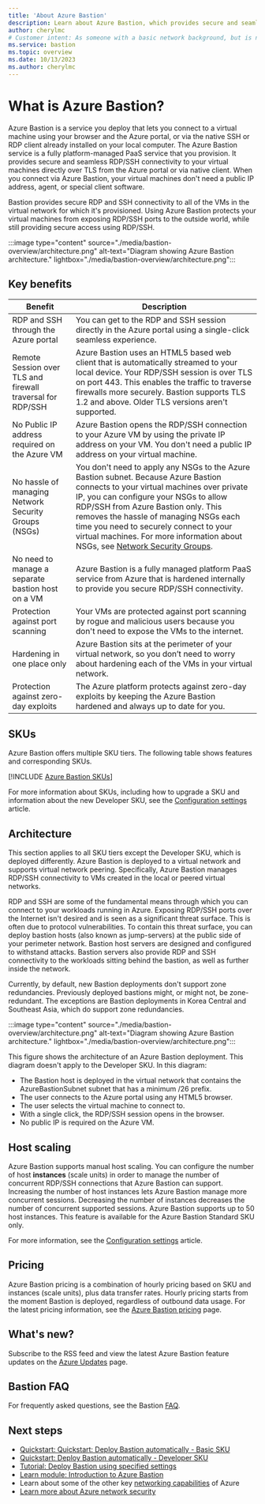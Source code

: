 ```yaml
---
title: 'About Azure Bastion'
description: Learn about Azure Bastion, which provides secure and seamless RDP/SSH connectivity to your virtual machines without exposing RDP/SSH ports externally.
author: cherylmc
# Customer intent: As someone with a basic network background, but is new to Azure, I want to understand the capabilities of Azure Bastion so that I can securely connect to my Azure virtual machines.
ms.service: bastion
ms.topic: overview
ms.date: 10/13/2023
ms.author: cherylmc
---
```

# What is Azure Bastion?

Azure Bastion is a service you deploy that lets you connect to a virtual machine using your browser and the Azure portal, or via the native SSH or RDP client already installed on your local computer. The Azure Bastion service is a fully platform-managed PaaS service that you provision. It provides secure and seamless RDP/SSH connectivity to your virtual machines directly over TLS from the Azure portal or via native client. When you connect via Azure Bastion, your virtual machines don't need a public IP address, agent, or special client software.

Bastion provides secure RDP and SSH connectivity to all of the VMs in the virtual network for which it's provisioned. Using Azure Bastion protects your virtual machines from exposing RDP/SSH ports to the outside world, while still providing secure access using RDP/SSH.

:::image type="content" source="./media/bastion-overview/architecture.png" alt-text="Diagram showing Azure Bastion architecture." lightbox="./media/bastion-overview/architecture.png":::

## <a name="key"></a>Key benefits

|Benefit    |Description|
|-----------|-----------|
|RDP and SSH through the Azure portal|You can get to the RDP and SSH session directly in the Azure portal using a single-click seamless experience.|
|Remote Session over TLS and firewall traversal for RDP/SSH|Azure Bastion uses an HTML5 based web client that is automatically streamed to your local device. Your RDP/SSH session is over TLS on port 443. This enables the traffic to traverse firewalls more securely. Bastion supports TLS 1.2 and above. Older TLS versions aren't supported.|
|No Public IP address required on the Azure VM| Azure Bastion opens the RDP/SSH connection to your Azure VM by using the private IP address on your VM. You don't need a public IP address on your virtual machine.|
|No hassle of managing Network Security Groups (NSGs)| You don't need to apply any NSGs to the Azure Bastion subnet. Because Azure Bastion connects to your virtual machines over private IP, you can configure your NSGs to allow RDP/SSH from Azure Bastion only. This removes the hassle of managing NSGs each time you need to securely connect to your virtual machines. For more information about NSGs, see [Network Security Groups](../virtual-network/network-security-groups-overview.md#security-rules).|
|No need to manage a separate bastion host on a VM |Azure Bastion is a fully managed platform PaaS service from Azure that is hardened internally to provide you secure RDP/SSH connectivity.|
|Protection against port scanning|Your VMs are protected against port scanning by rogue and malicious users because you don't need to expose the VMs to the internet.|
|Hardening in one place only|Azure Bastion sits at the perimeter of your virtual network, so you don’t need to worry about hardening each of the VMs in your virtual network.|
|Protection against zero-day exploits |The Azure platform protects against zero-day exploits by keeping the Azure Bastion hardened and always up to date for you.|

## <a name="sku"></a>SKUs

Azure Bastion offers multiple SKU tiers. The following table shows features and corresponding SKUs.

[!INCLUDE [Azure Bastion SKUs](../../includes/bastion-sku.md)]

For more information about SKUs, including how to upgrade a SKU and information about the new Developer SKU, see the [Configuration settings](configuration-settings.md#skus) article.

## <a name="architecture"></a>Architecture

This section applies to all SKU tiers except the Developer SKU, which is deployed differently. Azure Bastion is deployed to a virtual network and supports virtual network peering. Specifically, Azure Bastion manages RDP/SSH connectivity to VMs created in the local or peered virtual networks.

RDP and SSH are some of the fundamental means through which you can connect to your workloads running in Azure. Exposing RDP/SSH ports over the Internet isn't desired and is seen as a significant threat surface. This is often due to protocol vulnerabilities. To contain this threat surface, you can deploy bastion hosts (also known as jump-servers) at the public side of your perimeter network. Bastion host servers are designed and configured to withstand attacks. Bastion servers also provide RDP and SSH connectivity to the workloads sitting behind the bastion, as well as further inside the network.

Currently, by default, new Bastion deployments don't support zone redundancies. Previously deployed bastions might, or might not, be zone-redundant. The exceptions are Bastion deployments in Korea Central and Southeast Asia, which do support zone redundancies.

:::image type="content" source="./media/bastion-overview/architecture.png" alt-text="Diagram showing Azure Bastion architecture." lightbox="./media/bastion-overview/architecture.png":::

This figure shows the architecture of an Azure Bastion deployment. This diagram doesn't apply to the Developer SKU. In this diagram:

* The Bastion host is deployed in the virtual network that contains the AzureBastionSubnet subnet that has a minimum /26 prefix.
* The user connects to the Azure portal using any HTML5 browser.
* The user selects the virtual machine to connect to.
* With a single click, the RDP/SSH session opens in the browser.
* No public IP is required on the Azure VM.

## <a name="host-scaling"></a>Host scaling

Azure Bastion supports manual host scaling. You can configure the number of host **instances** (scale units) in order to manage the number of concurrent RDP/SSH connections that Azure Bastion can support. Increasing the number of host instances lets Azure Bastion manage more concurrent sessions. Decreasing the number of instances decreases the number of concurrent supported sessions. Azure Bastion supports up to 50 host instances. This feature is available for the Azure Bastion Standard SKU only.

For more information, see the [Configuration settings](configuration-settings.md#instance) article.

## <a name="pricing"></a>Pricing

Azure Bastion pricing is a combination of hourly pricing based on SKU and instances (scale units), plus data transfer rates. Hourly pricing starts from the moment Bastion is deployed, regardless of outbound data usage. For the latest pricing information, see the [Azure Bastion pricing](https://azure.microsoft.com/pricing/details/azure-bastion) page.

## <a name="new"></a>What's new?

Subscribe to the RSS feed and view the latest Azure Bastion feature updates on the [Azure Updates](https://azure.microsoft.com/updates/?category=networking&query=Azure%20Bastion) page.

## Bastion FAQ

For frequently asked questions, see the Bastion [FAQ](bastion-faq.md).

## Next steps

* [Quickstart: Quickstart: Deploy Bastion automatically - Basic SKU](quickstart-host-portal.md)
* [Quickstart: Deploy Bastion automatically - Developer SKU](deploy-host-developer-sku.md)
* [Tutorial: Deploy Bastion using specified settings](tutorial-create-host-portal.md)
* [Learn module: Introduction to Azure Bastion](/training/modules/intro-to-azure-bastion/)
* Learn about some of the other key [networking capabilities](../networking/fundamentals/networking-overview.md) of Azure
* [Learn more about Azure network security](../networking/security/index.yml)
